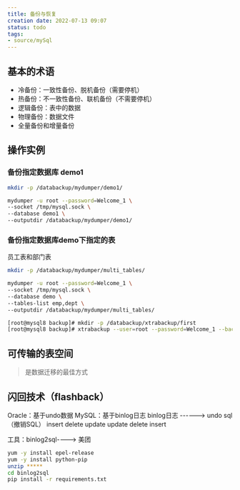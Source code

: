 ```yaml
---
title: 备份与恢复
creation date: 2022-07-13 09:07 
status: todo
tags:
- source/mySql
---
```


## 基本的术语

- 冷备份：一致性备份、脱机备份（需要停机）
- 热备份：不一致性备份、联机备份（不需要停机）
- 逻辑备份：表中的数据
- 物理备份：数据文件
- 全量备份和增量备份

## 操作实例

### 备份指定数据库 demo1

```bash
mkdir -p /databackup/mydumper/demo1/

mydumper -u root --password=Welcome_1 \
--socket /tmp/mysql.sock \
--database demo1 \
--outputdir /databackup/mydumper/demo1/
```


### 备份指定数据库demo下指定的表

员工表和部门表

```bash
mkdir -p /databackup/mydumper/multi_tables/

mydumper -u root --password=Welcome_1 \
--socket /tmp/mysql.sock \
--database demo \
--tables-list emp,dept \
--outputdir /databackup/mydumper/multi_tables/

[root@mysql8 backup]# mkdir -p /databackup/xtrabackup/first
[root@mysql8 backup]# xtrabackup --user=root --password=Welcome_1 --backup --socket=/tmp/mysql.sock --target-dir=/databackup/xtrabackup/first
```


## 可传输的表空间

> 是数据迁移的最佳方式

## 闪回技术（flashback）
	
Oracle：基于undo数据
MySQL：基于binlog日志
			binlog日志 ------>  undo sql（撤销SQL）
			insert					delete
			update					update
			delete					insert
			
工具：binlog2sql----> 美团

```bash
yum -y install epel-release
yum -y install python-pip
unzip *****
cd binlog2sql
pip install -r requirements.txt
```